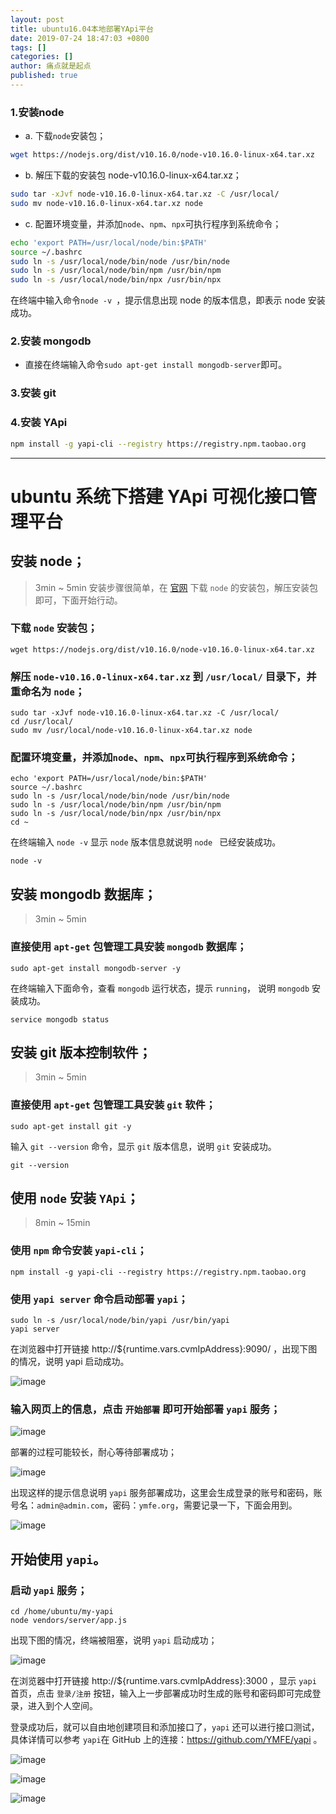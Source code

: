 ```yaml
---
layout: post
title: ubuntu16.04本地部署YApi平台
date: 2019-07-24 18:47:03 +0800
tags: []
categories: []
author: 痛点就是起点
published: true
---
```


### 1.安装node
* a. 下载`node`安装包；
```bash
wget https://nodejs.org/dist/v10.16.0/node-v10.16.0-linux-x64.tar.xz
```

* b. 解压下载的安装包 node-v10.16.0-linux-x64.tar.xz；
```bash
sudo tar -xJvf node-v10.16.0-linux-x64.tar.xz -C /usr/local/
sudo mv node-v10.16.0-linux-x64.tar.xz node
```

* c. 配置环境变量，并添加`node`、`npm`、`npx`可执行程序到系统命令；
```bash
echo 'export PATH=/usr/local/node/bin:$PATH'
source ~/.bashrc
sudo ln -s /usr/local/node/bin/node /usr/bin/node
sudo ln -s /usr/local/node/bin/npm /usr/bin/npm
sudo ln -s /usr/local/node/bin/npx /usr/bin/npx
```

在终端中输入命令`node -v `，提示信息出现 node 的版本信息，即表示 node 安装成功。

### 2.安装 mongodb
* 直接在终端输入命令`sudo apt-get install mongodb-server`即可。

### 3.安装 git

### 4.安装 YApi
```bash
npm install -g yapi-cli --registry https://registry.npm.taobao.org
```

___

# ubuntu 系统下搭建 YApi 可视化接口管理平台
## 安装 node；
> <time>3min ~ 5min</time>
安装步骤很简单，在 [官网](https://nodejs.org/en/download/) 下载 `node` 的安装包，解压安装包即可，下面开始行动。
### 下载 `node` 安装包；

```
wget https://nodejs.org/dist/v10.16.0/node-v10.16.0-linux-x64.tar.xz
```

> <checker type="output-contains" command="ls -la ~" hint="请下载 node 安装包">
>    <keyword regex="^node" />
> </checker>

### 解压 `node-v10.16.0-linux-x64.tar.xz` 到 `/usr/local/` 目录下，并重命名为 `node`；

```
sudo tar -xJvf node-v10.16.0-linux-x64.tar.xz -C /usr/local/
cd /usr/local/
sudo mv /usr/local/node-v10.16.0-linux-x64.tar.xz node
```

> <checker type="output-contains" command="ls -la /usr/local/" hint="请解压 node 安装包">
>    <keyword regex="node" />
> </checker>

### 配置环境变量，并添加`node`、`npm`、`npx`可执行程序到系统命令；

```
echo 'export PATH=/usr/local/node/bin:$PATH'
source ~/.bashrc
sudo ln -s /usr/local/node/bin/node /usr/bin/node
sudo ln -s /usr/local/node/bin/npm /usr/bin/npm
sudo ln -s /usr/local/node/bin/npx /usr/bin/npx
cd ~
```

在终端输入 `node -v` 显示 `node` 版本信息就说明 `node ` 已经安装成功。

```
node -v
```

> <checker type="output-contains" command="node -v" hint="请配置环境变量，添加 node 可执行程序到系统命令">
>    <keyword regex="v10.16.0" />
> </checker>

## 安装 mongodb 数据库；
> <time>3min ~ 5min</time>
### 直接使用 `apt-get` 包管理工具安装 `mongodb` 数据库；

```
sudo apt-get install mongodb-server -y
```

在终端输入下面命令，查看 `mongodb` 运行状态，提示 `running`， 说明 `mongodb` 安装成功。

```
service mongodb status
```

> <checker type="output-contains" command="service mongodb status" hint="请安装 mongodb 数据库">
>    <keyword regex="running" />
> </checker>

## 安装 git 版本控制软件；
> <time>3min ~ 5min</time>
### 直接使用 `apt-get` 包管理工具安装 `git` 软件；

```
sudo apt-get install git -y
```

输入 `git --version` 命令，显示 `git` 版本信息，说明 `git` 安装成功。
```
git --version
```

> <checker type="output-contains" command="git --version" hint="请安装 git 软件">
>    <keyword regex="git version" />
> </checker>

## 使用 `node` 安装 `YApi`；
> <time>8min ~ 15min</time>

### 使用 `npm` 命令安装 `yapi-cli`；

```
npm install -g yapi-cli --registry https://registry.npm.taobao.org
```

> <checker type="output-contains" command="ls -la /usr/local/node/bin" hint="请安装 yapi">
>    <keyword regex="yapi" />
> </checker>

### 使用 `yapi server` 命令启动部署 `yapi`；

```
sudo ln -s /usr/local/node/bin/yapi /usr/bin/yapi
yapi server 
```

在浏览器中打开链接 http://${runtime.vars.cvmIpAddress}:9090/ ，出现下图的情况，说明 yapi 启动成功。

![image](https://share-10039692.file.myqcloud.com/lab/1c20760885/image/52c7tts4nb/yhw-miracle_2019-07-24_20-26-53.png)

### 输入网页上的信息，点击 `开始部署` 即可开始部署 `yapi` 服务；

![image](https://share-10039692.file.myqcloud.com/lab/1c20760885/image/gnyncgxxdb/yhw-miracle_2019-07-24_20-30-21.png)

部署的过程可能较长，耐心等待部署成功；

![image](https://share-10039692.file.myqcloud.com/lab/1c20760885/image/z2axsa8o5y/yhw-miracle_2019-07-24_20-32-51.png)

出现这样的提示信息说明 `yapi` 服务部署成功，这里会生成登录的账号和密码，账号名：`admin@admin.com`，密码：`ymfe.org`，需要记录一下，下面会用到。

![image](https://share-10039692.file.myqcloud.com/lab/1c20760885/image/omkv7njz7c/yhw-miracle_2019-07-24_20-35-32.png)

## 开始使用 `yapi`。
### 启动 `yapi` 服务；

```
cd /home/ubuntu/my-yapi
node vendors/server/app.js
```

出现下图的情况，终端被阻塞，说明 `yapi` 启动成功；

![image](https://share-10039692.file.myqcloud.com/lab/1c20760885/image/l2ocvc5ixz/yhw-miracle_2019-07-24_20-41-56.png)

在浏览器中打开链接 http://${runtime.vars.cvmIpAddress}:3000 ，显示 `yapi` 首页，点击 `登录/注册` 按钮，输入上一步部署成功时生成的账号和密码即可完成登录，进入到个人空间。

登录成功后，就可以自由地创建项目和添加接口了，`yapi` 还可以进行接口测试，具体详情可以参考 `yapi`在 GitHub 上的连接：https://github.com/YMFE/yapi 。


![image](https://share-10039692.file.myqcloud.com/lab/1c20760885/image/rde8inhdnt/yhw-miracle_2019-07-24_20-50-07.png)

![image](https://share-10039692.file.myqcloud.com/lab/1c20760885/image/x0r7i50owq/yhw-miracle_2019-07-24_20-50-40.png)

![image](https://share-10039692.file.myqcloud.com/lab/1c20760885/image/wmv2fmk9i8/yhw-miracle_2019-07-24_20-50-57.png)